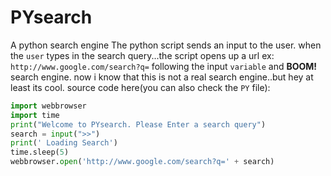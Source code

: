 # PYsearch
A python search engine
The python script sends an input to the user.
when the `user` types in the search query...the script opens up a url ex: `http://www.google.com/search?q=` following the input `variable`
and **BOOM!** search engine.
now i know that this is not a real search engine..but hey at least its cool.
source code here(you can also check the `PY` file):
```py
import webbrowser 
import time
print("Welcome to PYsearch. Please Enter a search query")
search = input(">>")
print(' Loading Search')
time.sleep(5)
webbrowser.open('http://www.google.com/search?q=' + search)



```
